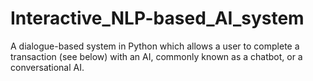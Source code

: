 # Interactive_NLP-based_AI_system
A dialogue-based system in Python which allows a user to complete a transaction (see below) with an AI, commonly known as a chatbot, or a conversational AI. 

